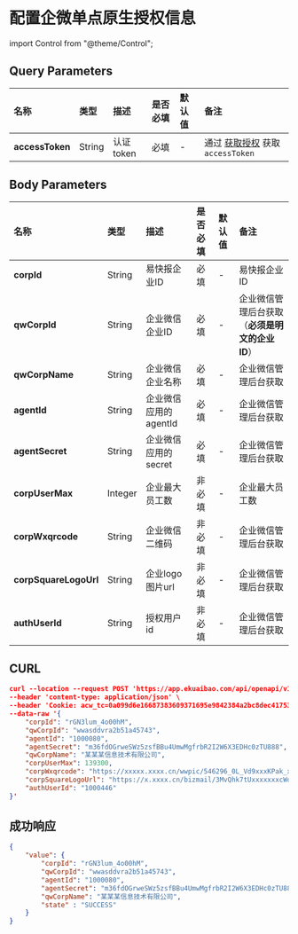 # 配置企微单点原生授权信息

import Control from "@theme/Control";

<Control
method="POST"
url="/api/openapi/v1/yibridge"
/>

## Query Parameters

| 名称 | 类型 | 描述 | 是否必填 | 默认值 | 备注 |
| :--- | :--- | :--- | :--- |:--- | :--- |
| **accessToken** | String | 认证token | 必填 | - | 通过 [获取授权](/docs/open-api/getting-started/auth) 获取 `accessToken` |

## Body Parameters

| 名称 | 类型 | 描述 | 是否必填 | 默认值 | 备注 |
| :--- | :--- | :--- | :--- |:--- | :--- |
| **corpId**            | String | 易快报企业ID | 必填 | - | 易快报企业ID |
| **qwCorpId**          | String | 企业微信企业ID | 必填 | - | 企业微信管理后台获取（**必须是明文的企业ID**） |
| **qwCorpName**        | String | 企业微信企业名称 | 必填 | - | 企业微信管理后台获取 |
| **agentId**           | String | 企业微信应用的agentId | 必填 | - | 企业微信管理后台获取 |
| **agentSecret**       | String | 企业微信应用的secret | 必填 | - | 企业微信管理后台获取 |
| **corpUserMax**       | Integer | 企业最大员工数   | 非必填 | - | 企业最大员工数 |
| **corpWxqrcode**      | String | 企业微信二维码   | 非必填 | - | 企业微信管理后台获取 |
| **corpSquareLogoUrl** | String | 企业logo图片url   | 非必填 | - | 企业微信管理后台获取 |
| **authUserId**        | String | 授权用户id   | 非必填 | - | 企业微信管理后台获取 |

## CURL
```json
curl --location --request POST 'https://app.ekuaibao.com/api/openapi/v1/yibridge?accessToken=ID01kNRYIneBb1:djg8LshfUkfM00' \
--header 'content-type: application/json' \
--header 'Cookie: acw_tc=0a099d6e16687383609371695e9842384a2bc8dec417535a8d5d59d9a0bafc' \
--data-raw '{
    "corpId": "rGN3lum_4o00hM",
    "qwCorpId": "wwasddvra2b51a45743",
    "agentId": "1000080",
    "agentSecret": "m36fdOGrweSWz5zsfBBu4UmwMgfrbR2I2W6X3EDHc0zTU888",
    "qwCorpName": "某某某信息技术有限公司",
    "corpUserMax": 139300,
    "corpWxqrcode": "https://xxxxx.xxxx.cn/wwpic/546296_0L_Vd9xxxKPak_xxxx6202/0",
    "corpSquareLogoUrl": "https://x.xxxx.cn/bizmail/3MvQhk7tUxxxxxxxcWqucEvvFxLNagkOxxxxxxxxxxxRxibVFg/0",
    "authUserId": "1000446"
}'
```

## 成功响应
```json
{
    "value": {
        "corpId": "rGN3lum_4o00hM",
        "qwCorpId": "wwasddvra2b51a45743",
        "agentId": "1000080",
        "agentSecret": "m36fdOGrweSWz5zsfBBu4UmwMgfrbR2I2W6X3EDHc0zTU888",
        "qwCorpName": "某某某信息技术有限公司",
        "state" : "SUCCESS"
    }
}
```


